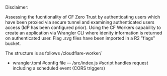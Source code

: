 Disclaimer: 



Assessing the fucntionality of CF Zero Trust by authenticating users which have been proxied via secure tunnel and examining authenticated users access (IdP has been configured prior).
Using the CF Workers capability to create an application via Wrangler CLI where idenity information is returned on authenticated user.
Flag .svg files have been imported in a R2 "flags" bucket.

The structure is as follows
/cloudflare-worker/
- wrangler.toml #config file
-- /src/index.js #script handles request including a scheduled event (CORS triggers)
